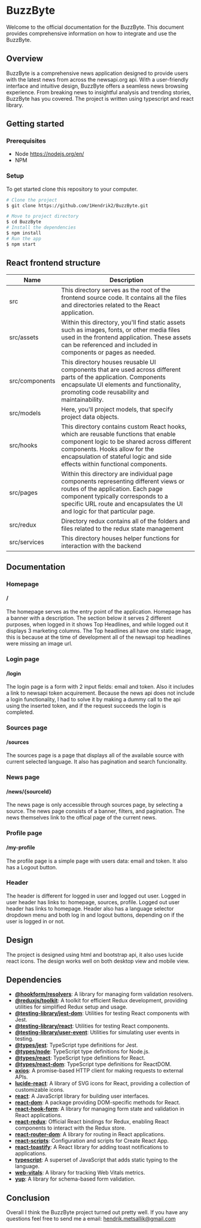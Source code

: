 # BuzzByte

Welcome to the official documentation for the BuzzByte. This document provides comprehensive information on how to integrate and use the BuzzByte.

## Overview

BuzzByte is a comprehensive news application designed to provide users with the latest news from across the newsapi.org api. With a user-friendly interface and intuitive design, BuzzByte offers a seamless news browsing experience. From breaking news to insightful analysis and trending stories, BuzzByte has you covered. The project is written using typescript and react library.

## Getting started

### Prerequisites

* Node https://nodejs.org/en/
* NPM

### Setup

To get started clone this repository to your computer. 

```bash
# Clone the project
$ git clone https://github.com/1Hendrik2/BuzzByte.git
```

```bash
# Move to project directory
$ cd BuzzByte
# Install the dependencies
$ npm install
# Run the app
$ npm start
```

## React frontend structure

| Name     | Description        |
|--------------|------------------|
| src      | This directory serves as the root of the frontend source code. It contains all the files and directories related to the React application.          |
| src/assets      | Within this directory, you'll find static assets such as images, fonts, or other media files used in the frontend application. These assets can be referenced and included in components or pages as needed.        |
| src/components      | This directory houses reusable UI components that are used across different parts of the application. Components encapsulate UI elements and functionality, promoting code reusability and maintainability.          |
| src/models      |  Here, you'll project models, that specify project data objects.         |
| src/hooks      | This directory contains custom React hooks, which are reusable functions that enable component logic to be shared across different components. Hooks allow for the encapsulation of stateful logic and side effects within functional components.         |
| src/pages      | Within this directory are individual page components representing different views or routes of the application. Each page component typically corresponds to a specific URL route and encapsulates the UI and logic for that particular page.          |
| src/redux      | Directory redux contains all of the folders and files related to the redux state management          |
| src/services     | This directory houses helper functions for interaction with the backend          |

## Documentation

### Homepage
#### /
The homepage serves as the entry point of the application. Homepage has a banner with a description. The section below it serves 2 different purposes, when logged in it shows Top Headlines, and while logged out it displays 3 marketing columns. The Top headlines all have one static image, this is because at the time of development all of the newsapi top headlines were missing an image url.

### Login page
#### /login
The login page is a form with 2 input fields: email and token. Also it includes a link to newsapi token acquirement. Because the news api does not include a login functionality, I had to solve it by making a dummy call to the api using the inserted token, and if the request succeeds the login is completed.

### Sources page
#### /sources
The sources page is a page that displays all of the available source with current selected language. It also has pagination and search funcionality.

### News page
#### /news/{sourceId}
The news page is only accessible through sources page, by selecting a source. The news page consists of a banner, filters, and pagination. The news themselves link to the offical page of the current news.

### Profile page
#### /my-profile
The profile page is a simple page with users data: email and token. It also has a Logout button.

### Header
The header is different for logged in user and logged out user. Logged in user header has links to: homepage, sources, profile. Logged out user header has links to homepage. Header also has a language selector dropdown menu and both log in and logout buttons, depending on if the user is logged in or not.

## Design

The project is designed using html and bootstrap api, it also uses lucide react icons. The design works well on both desktop view and mobile view.


## Dependencies

- **[@hookform/resolvers](https://www.npmjs.com/package/@hookform/resolvers)**: A library for managing form validation resolvers.
- **[@reduxjs/toolkit](https://www.npmjs.com/package/@reduxjs/toolkit)**: A toolkit for efficient Redux development, providing utilities for simplified Redux setup and usage.
- **[@testing-library/jest-dom](https://www.npmjs.com/package/@testing-library/jest-dom)**: Utilities for testing React components with Jest.
- **[@testing-library/react](https://www.npmjs.com/package/@testing-library/react)**: Utilities for testing React components.
- **[@testing-library/user-event](https://www.npmjs.com/package/@testing-library/user-event)**: Utilities for simulating user events in testing.
- **[@types/jest](https://www.npmjs.com/package/@types/jest)**: TypeScript type definitions for Jest.
- **[@types/node](https://www.npmjs.com/package/@types/node)**: TypeScript type definitions for Node.js.
- **[@types/react](https://www.npmjs.com/package/@types/react)**: TypeScript type definitions for React.
- **[@types/react-dom](https://www.npmjs.com/package/@types/react-dom)**: TypeScript type definitions for ReactDOM.
- **[axios](https://www.npmjs.com/package/axios)**: A promise-based HTTP client for making requests to external APIs.
- **[lucide-react](https://www.npmjs.com/package/lucide-react)**: A library of SVG icons for React, providing a collection of customizable icons.
- **[react](https://www.npmjs.com/package/react)**: A JavaScript library for building user interfaces.
- **[react-dom](https://www.npmjs.com/package/react-dom)**: A package providing DOM-specific methods for React.
- **[react-hook-form](https://www.npmjs.com/package/react-hook-form)**: A library for managing form state and validation in React applications.
- **[react-redux](https://www.npmjs.com/package/react-redux)**: Official React bindings for Redux, enabling React components to interact with the Redux store.
- **[react-router-dom](https://www.npmjs.com/package/react-router-dom)**: A library for routing in React applications.
- **[react-scripts](https://www.npmjs.com/package/react-scripts)**: Configuration and scripts for Create React App.
- **[react-toastify](https://www.npmjs.com/package/react-toastify)**: A React library for adding toast notifications to applications.
- **[typescript](https://www.npmjs.com/package/typescript)**: A superset of JavaScript that adds static typing to the language.
- **[web-vitals](https://www.npmjs.com/package/web-vitals)**: A library for tracking Web Vitals metrics.
- **[yup](https://www.npmjs.com/package/yup)**: A library for schema-based form validation.

## Conclusion

Overall I think the BuzzByte project turned out pretty well. If you have any questions feel free to send me a email: hendrik.metsallik@gmail.com

